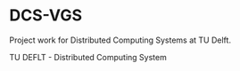 # DCS-VGS
Project work for Distributed Computing Systems at TU Delft.


TU DEFLT - Distributed Computing System

  
